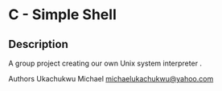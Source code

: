 # C - Simple Shell

## Description
A group project creating our own Unix system interpreter
.

Authors
Ukachukwu Michael michaelukachukwu@yahoo.com 

